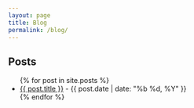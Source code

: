 ```yaml
---
layout: page
title: Blog
permalink: /blog/
---
```


<h2>Posts</h2>
<ul>
  {% for post in site.posts %}
    <li><a href="{{ post.url }}">{{ post.title }}</a> - {{ post.date | date: "%b %d, %Y" }}</li>
  {% endfor %}
</ul>
